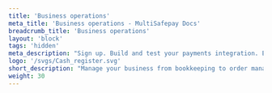 ```yaml
---
title: 'Business operations'
meta_title: 'Business operations - MultiSafepay Docs'
breadcrumb_title: 'Business operations'
layout: 'block'
tags: 'hidden'
meta_description: "Sign up. Build and test your payments integration. Explore our products and services. Use our API reference, SDKs, and wrappers. Get support."
logo: '/svgs/Cash_register.svg'
short_description: "Manage your business from bookkeeping to order management"
weight: 30
---
```

